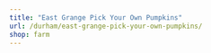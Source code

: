 ```yaml
---
title: "East Grange Pick Your Own Pumpkins"
url: /durham/east-grange-pick-your-own-pumpkins/
shop: farm
---
```

